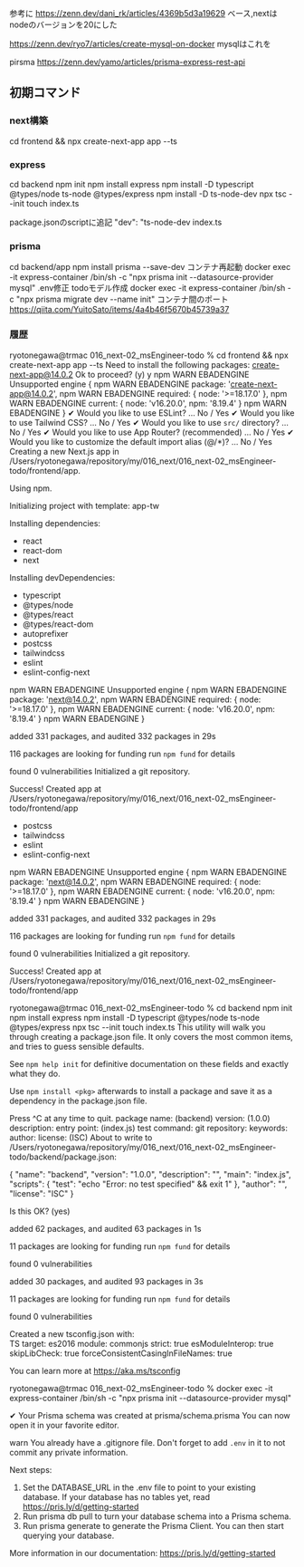 参考に
https://zenn.dev/dani_rk/articles/4369b5d3a19629
ベース,nextはnodeのバージョンを20にした


https://zenn.dev/ryo7/articles/create-mysql-on-docker
mysqlはこれを

pirsma
https://zenn.dev/yamo/articles/prisma-express-rest-api

## 初期コマンド
### next構築
cd frontend && npx create-next-app app --ts 
### express 
cd backend
npm init 
npm install express
npm install -D typescript @types/node ts-node @types/express
npm install -D ts-node-dev
npx tsc --init
touch index.ts

package.jsonのscriptに追記
"dev": "ts-node-dev index.ts

### prisma
cd backend/app
npm install prisma --save-dev
コンテナ再起動
docker exec -it express-container /bin/sh -c "npx prisma init --datasource-provider mysql" 
.env修正
todoモデル作成
docker exec -it express-container /bin/sh -c "npx prisma migrate dev --name init"
コンテナ間のポート
https://qiita.com/YuitoSato/items/4a4b46f5670b45739a37








### 履歴
ryotonegawa@trmac 016_next-02_msEngineer-todo % cd frontend && npx create-next-app app --ts 
Need to install the following packages:
  create-next-app@14.0.2
Ok to proceed? (y) y
npm WARN EBADENGINE Unsupported engine {
npm WARN EBADENGINE   package: 'create-next-app@14.0.2',
npm WARN EBADENGINE   required: { node: '>=18.17.0' },
npm WARN EBADENGINE   current: { node: 'v16.20.0', npm: '8.19.4' }
npm WARN EBADENGINE }
✔ Would you like to use ESLint? … No / Yes
✔ Would you like to use Tailwind CSS? … No / Yes
✔ Would you like to use `src/` directory? … No / Yes
✔ Would you like to use App Router? (recommended) … No / Yes
✔ Would you like to customize the default import alias (@/*)? … No / Yes
Creating a new Next.js app in /Users/ryotonegawa/repository/my/016_next/016_next-02_msEngineer-todo/frontend/app.

Using npm.

Initializing project with template: app-tw 


Installing dependencies:
- react
- react-dom
- next

Installing devDependencies:
- typescript
- @types/node
- @types/react
- @types/react-dom
- autoprefixer
- postcss
- tailwindcss
- eslint
- eslint-config-next

npm WARN EBADENGINE Unsupported engine {
npm WARN EBADENGINE   package: 'next@14.0.2',
npm WARN EBADENGINE   required: { node: '>=18.17.0' },
npm WARN EBADENGINE   current: { node: 'v16.20.0', npm: '8.19.4' }
npm WARN EBADENGINE }

added 331 packages, and audited 332 packages in 29s

116 packages are looking for funding
  run `npm fund` for details

found 0 vulnerabilities
Initialized a git repository.

Success! Created app at /Users/ryotonegawa/repository/my/016_next/016_next-02_msEngineer-todo/frontend/app




- postcss
- tailwindcss
- eslint
- eslint-config-next

npm WARN EBADENGINE Unsupported engine {
npm WARN EBADENGINE   package: 'next@14.0.2',
npm WARN EBADENGINE   required: { node: '>=18.17.0' },
npm WARN EBADENGINE   current: { node: 'v16.20.0', npm: '8.19.4' }
npm WARN EBADENGINE }

added 331 packages, and audited 332 packages in 29s

116 packages are looking for funding
  run `npm fund` for details

found 0 vulnerabilities
Initialized a git repository.

Success! Created app at /Users/ryotonegawa/repository/my/016_next/016_next-02_msEngineer-todo/frontend/app





ryotonegawa@trmac 016_next-02_msEngineer-todo % cd backend
npm init
npm install express
npm install -D typescript @types/node ts-node @types/express
npx tsc --init
touch index.ts
This utility will walk you through creating a package.json file.
It only covers the most common items, and tries to guess sensible defaults.

See `npm help init` for definitive documentation on these fields
and exactly what they do.

Use `npm install <pkg>` afterwards to install a package and
save it as a dependency in the package.json file.

Press ^C at any time to quit.
package name: (backend) 
version: (1.0.0) 
description: 
entry point: (index.js) 
test command: 
git repository: 
keywords: 
author: 
license: (ISC) 
About to write to /Users/ryotonegawa/repository/my/016_next/016_next-02_msEngineer-todo/backend/package.json:

{
  "name": "backend",
  "version": "1.0.0",
  "description": "",
  "main": "index.js",
  "scripts": {
    "test": "echo \"Error: no test specified\" && exit 1"
  },
  "author": "",
  "license": "ISC"
}


Is this OK? (yes) 

added 62 packages, and audited 63 packages in 1s

11 packages are looking for funding
  run `npm fund` for details

found 0 vulnerabilities

added 30 packages, and audited 93 packages in 3s

11 packages are looking for funding
  run `npm fund` for details

found 0 vulnerabilities

Created a new tsconfig.json with:                                                                                       
                                                                                                                     TS 
  target: es2016
  module: commonjs
  strict: true
  esModuleInterop: true
  skipLibCheck: true
  forceConsistentCasingInFileNames: true


You can learn more at https://aka.ms/tsconfig



ryotonegawa@trmac 016_next-02_msEngineer-todo % docker exec -it express-container /bin/sh -c "npx prisma init --datasource-provider mysql" 

✔ Your Prisma schema was created at prisma/schema.prisma
  You can now open it in your favorite editor.

warn You already have a .gitignore file. Don't forget to add `.env` in it to not commit any private information.

Next steps:
1. Set the DATABASE_URL in the .env file to point to your existing database. If your database has no tables yet, read https://pris.ly/d/getting-started
2. Run prisma db pull to turn your database schema into a Prisma schema.
3. Run prisma generate to generate the Prisma Client. You can then start querying your database.

More information in our documentation:
https://pris.ly/d/getting-started
